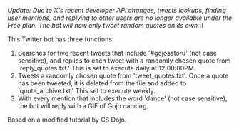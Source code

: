 *Update: Due to X's recent developer API changes, tweets lookups, finding user mentions, and replying to other users are no longer available under the Free plan. The bot will now only tweet random quotes on its own* :(

This Twitter bot has three functions: 
1. Searches for five recent tweets that include '#gojosatoru' (not case sensitive), and replies to each 
   tweet with a randomly chosen quote from 'reply_quotes.txt.' This is set to execute daily at 12:00:00PM.
2. Tweets a randomly chosen quote from 'tweet_quotes.txt'. Once a quote has been tweeted, it is deleted
   from the file and added to 'quote_archive.txt.' This set to execute weekly.
3. With every mention that includes the word 'dance' (not case sensitive), the bot will reply 
   with a GIF of Gojo dancing.

Based on a modified tutorial by CS Dojo.
